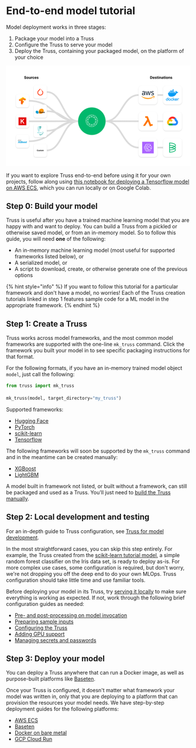 # End-to-end model tutorial

Model deployment works in three stages:

1. Package your model into a Truss
2. Configure the Truss to serve your model
3. Deploy the Truss, containing your packaged model, on the platform of your choice

![Truss is a seamless bridge between model development and model deployment](assets/truss_unify.png)

If you want to explore Truss end-to-end before using it for your own projects, follow along using [this notebook for deploying a Tensorflow model on AWS ECS](), which you can run locally or on Google Colab.

## Step 0: Build your model

Truss is useful after you have a trained machine learning model that you are happy with and want to deploy. You can build a Truss from a pickled or otherwise saved model, or from an in-memory model. So to follow this guide, you will need **one** of the following:

* An in-memory machine learning model (most useful for supported frameworks listed below), or
* A serialized model, or
* A script to download, create, or otherwise generate one of the previous options

{% hint style="info" %}
If you want to follow this tutorial for a particular framework and don't have a model, no worries! Each of the Truss creation tutorials linked in step 1 features sample code for a ML model in the appropriate framework.
{% endhint %}

## Step 1: Create a Truss

Truss works across model frameworks, and the most common model frameworks are supported with the one-line `mk_truss` command. Click the framework you built your model in to see specific packaging instructions for that format.

For the following formats, if you have an in-memory trained model object `model`, just call the following:

```python
from truss import mk_truss

mk_truss(model, target_directory="my_truss")
```

Supported frameworks:

* [Hugging Face](../create/huggingface.md)
* [PyTorch](../create/pytorch.md)
* [scikit-learn](../create/sklearn.md)
* [Tensorflow](../create/tensorflow.md)

The following frameworks will soon be supported by the `mk_truss` command and in the meantime can be created manually:

* [XGBoost](../create/xgboost.md)
* [LightGBM](../create/manual.md)

A model built in framework not listed, or built without a framework, can still be packaged and used as a Truss. You'll just need to [build the Truss manually](../create/manual.md).

## Step 2: Local development and testing

For an in-depth guide to Truss configuration, see [Truss for model development](model-evaluation.md).

In the most straightforward cases, you can skip this step entirely. For example, the Truss created from the [scikit-learn tutorial model](../create/sklearn.md), a simple random forest classifier on the Iris data set, is ready to deploy as-is. For more complex use cases, some configuration is required, but don't worry, we're not dropping you off the deep end to do your own MLOps. Truss configuration should take little time and use familiar tools.

Before deploying your model in its Truss, try [serving it locally](../develop/localhost.md) to make sure everything is working as expected. If not, work through the following brief configuration guides as needed:

* [Pre- and post-processing on model invocation](../develop/processing.md)
* [Preparing sample inputs](../develop/examples.md)
* [Configuring the Truss](../develop/configuration.md)
* [Adding GPU support](../develop/gpu.md)
* [Managing secrets and passwords](../develop/secrets.md)

## Step 3: Deploy your model

You can deploy a Truss anywhere that can run a Docker image, as well as purpose-built platforms like [Baseten](https://baseten.co).

Once your Truss is configured, it doesn't matter what framework your model was written in, only that you are deploying to a platform that can provision the resources your model needs. We have step-by-step deployment guides for the following platforms:

* [AWS ECS](../deploy/aws.md)
* [Baseten](../deploy/baseten.md)
* [Docker on bare metal](../deploy/docker.md)
* [GCP Cloud Run](../deploy/gcp.md)

